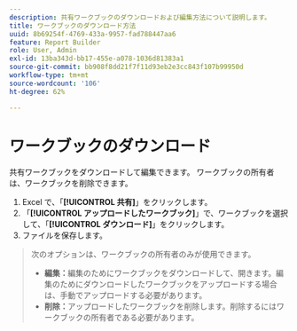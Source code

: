 ```yaml
---
description: 共有ワークブックのダウンロードおよび編集方法について説明します。
title: ワークブックのダウンロード方法
uuid: 8b69254f-4769-433a-9957-fad788447aa6
feature: Report Builder
role: User, Admin
exl-id: 13ba343d-bb17-455e-a078-1036d81383a1
source-git-commit: bb908f8dd21f7f11d93eb2e3cc843f107b99950d
workflow-type: tm+mt
source-wordcount: '106'
ht-degree: 62%

---
```


# ワークブックのダウンロード

共有ワークブックをダウンロードして編集できます。 ワークブックの所有者は、ワークブックを削除できます。

1. Excel で、「**[!UICONTROL 共有]**」をクリックします。
1. 「**[!UICONTROL アップロードしたワークブック]**」で、ワークブックを選択して、「**[!UICONTROL ダウンロード]**」をクリックします。
1. ファイルを保存します。
>次のオプションは、ワークブックの所有者のみが使用できます。
>
>* **編集：**&#x200B;編集のためにワークブックをダウンロードして、開きます。編集のためにダウンロードしたワークブックをアップロードする場合は、手動でアップロードする必要があります。
>* **削除：**&#x200B;アップロードしたワークブックを削除します。削除するにはワークブックの所有者である必要があります。
>
